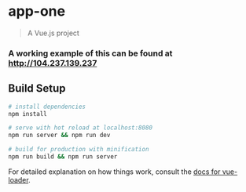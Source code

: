 # app-one

> A Vue.js project

### A working example of this can be found at http://104.237.139.237

## Build Setup

``` bash
# install dependencies
npm install

# serve with hot reload at localhost:8080
npm run server && npm run dev

# build for production with minification
npm run build && npm run server
```

For detailed explanation on how things work, consult the [docs for vue-loader](http://vuejs.github.io/vue-loader).
